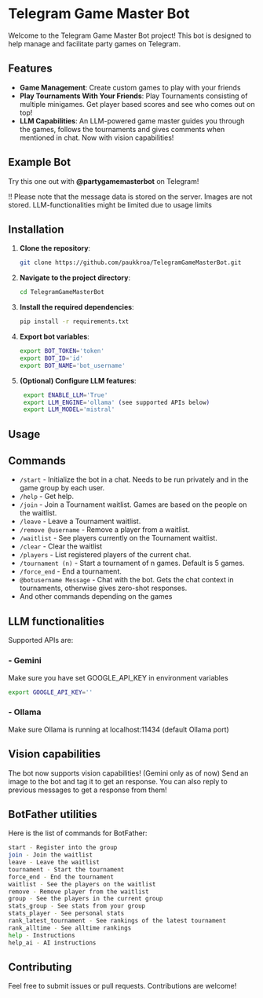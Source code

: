 # Telegram Game Master Bot

Welcome to the Telegram Game Master Bot project! This bot is designed to help manage and facilitate party games on Telegram.

## Features

- **Game Management**: Create custom games to play with your friends
- **Play Tournaments With Your Friends**: Play Tournaments consisting of multiple minigames. Get player based scores and see who comes out on top!
- **LLM Capabilities**: An LLM-powered game master guides you through the games, follows the tournaments and gives comments when mentioned in chat. Now with vision capabilities!

## Example Bot
Try this one out with **@partygamemasterbot** on Telegram! 

!! Please note that the message data is stored on the server. Images are not stored.
LLM-functionalities might be limited due to usage limits

## Installation

1. **Clone the repository**:
    ```bash
    git clone https://github.com/paukkroa/TelegramGameMasterBot.git
    ```
2. **Navigate to the project directory**:
    ```bash
    cd TelegramGameMasterBot
    ```
3. **Install the required dependencies**:
    ```bash
    pip install -r requirements.txt
    ```
4. **Export bot variables**:
    ```bash
    export BOT_TOKEN='token'
    export BOT_ID='id'
    export BOT_NAME='bot_username'
    ```
5. **(Optional) Configure LLM features**:
   ```bash
    export ENABLE_LLM='True'
    export LLM_ENGINE='ollama' (see supported APIs below)
    export LLM_MODEL='mistral'
    ```
   
## Usage

## Commands

- `/start` - Initialize the bot in a chat. Needs to be run privately and in the game group by each user.
- `/help` - Get help.
- `/join` - Join a Tournament waitlist. Games are based on the people on the waitlist.
- `/leave` - Leave a Tournament waitlist.
- `/remove @username` - Remove a player from a waitlist.
- `/waitlist` - See players currently on the Tournament waitlist.
- `/clear` - Clear the waitlist
- `/players` - List registered players of the current chat.
- `/tournament (n)` - Start a tournament of n games. Default is 5 games.
- `/force_end` - End a tournament.
- `@botusername Message` - Chat with the bot. Gets the chat context in tournaments, otherwise gives zero-shot responses.
- And other commands depending on the games

## LLM functionalities

Supported APIs are:
### - **Gemini**
Make sure you have set GOOGLE_API_KEY in environment variables
```bash
export GOOGLE_API_KEY=''
```
### - **Ollama**
Make sure Ollama is running at localhost:11434 (default Ollama port)

## Vision capabilities
The bot now supports vision capabilities! (Gemini only as of now)
Send an image to the bot and tag it to get an response.
You can also reply to previous messages to get a response from them!

## BotFather utilities
Here is the list of commands for BotFather:
```bash
start - Register into the group
join - Join the waitlist
leave - Leave the waitlist
tournament - Start the tournament
force_end - End the tournament
waitlist - See the players on the waitlist
remove - Remove player from the waitlist
group - See the players in the current group
stats_group - See stats from your group
stats_player - See personal stats
rank_latest_tournament - See rankings of the latest tournament
rank_alltime - See alltime rankings
help - Instructions
help_ai - AI instructions
```

## Contributing

Feel free to submit issues or pull requests. Contributions are welcome!
